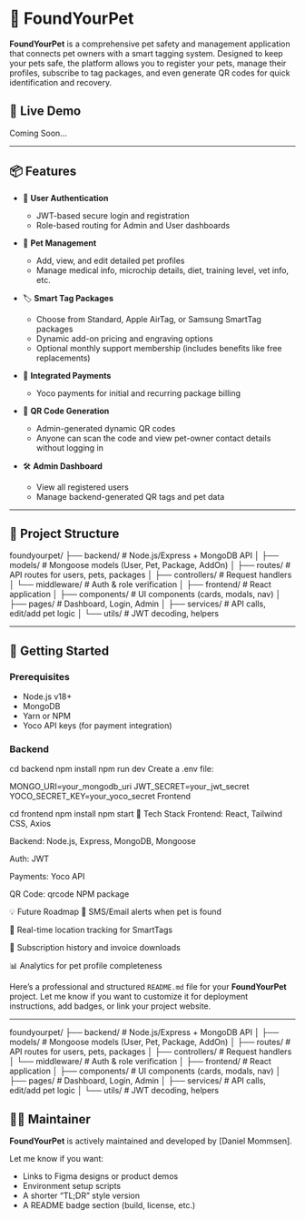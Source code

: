 # 🐾 FoundYourPet

**FoundYourPet** is a comprehensive pet safety and management application that connects pet owners with a smart tagging system. Designed to keep your pets safe, the platform allows you to register your pets, manage their profiles, subscribe to tag packages, and even generate QR codes for quick identification and recovery.

## 🔗 Live Demo

Coming Soon...

---

## 📦 Features

- 🔐 **User Authentication**
  - JWT-based secure login and registration
  - Role-based routing for Admin and User dashboards

- 🐶 **Pet Management**
  - Add, view, and edit detailed pet profiles
  - Manage medical info, microchip details, diet, training level, vet info, etc.

- 🏷️ **Smart Tag Packages**
  - Choose from Standard, Apple AirTag, or Samsung SmartTag packages
  - Dynamic add-on pricing and engraving options
  - Optional monthly support membership (includes benefits like free replacements)

- 🧾 **Integrated Payments**
  - Yoco payments for initial and recurring package billing

- 📸 **QR Code Generation**
  - Admin-generated dynamic QR codes
  - Anyone can scan the code and view pet-owner contact details without logging in

- 🛠️ **Admin Dashboard**
  - View all registered users
  - Manage backend-generated QR tags and pet data

---

## 📁 Project Structure

foundyourpet/ ├── backend/ # Node.js/Express + MongoDB API │ ├── models/ # Mongoose models (User, Pet, Package, AddOn) │ ├── routes/ # API routes for users, pets, packages │ ├── controllers/ # Request handlers │ └── middleware/ # Auth & role verification │ ├── frontend/ # React application │ ├── components/ # UI components (cards, modals, nav) │ ├── pages/ # Dashboard, Login, Admin │ ├── services/ # API calls, edit/add pet logic │ └── utils/ # JWT decoding, helpers


---

## 🚀 Getting Started

### Prerequisites

- Node.js v18+
- MongoDB
- Yarn or NPM
- Yoco API keys (for payment integration)

### Backend


cd backend
npm install
npm run dev
Create a .env file:

MONGO_URI=your_mongodb_uri
JWT_SECRET=your_jwt_secret
YOCO_SECRET_KEY=your_yoco_secret
Frontend

cd frontend
npm install
npm start
🧠 Tech Stack
Frontend: React, Tailwind CSS, Axios

Backend: Node.js, Express, MongoDB, Mongoose

Auth: JWT

Payments: Yoco API

QR Code: qrcode NPM package

💡 Future Roadmap
🔔 SMS/Email alerts when pet is found

📍 Real-time location tracking for SmartTags

📝 Subscription history and invoice downloads

📊 Analytics for pet profile completeness

Here’s a professional and structured `README.md` file for your **FoundYourPet** project. Let me know if you want to customize it for deployment instructions, add badges, or link your project website.

---


foundyourpet/
├── backend/                 # Node.js/Express + MongoDB API
│   ├── models/              # Mongoose models (User, Pet, Package, AddOn)
│   ├── routes/              # API routes for users, pets, packages
│   ├── controllers/         # Request handlers
│   └── middleware/          # Auth & role verification
│
├── frontend/                # React application
│   ├── components/          # UI components (cards, modals, nav)
│   ├── pages/               # Dashboard, Login, Admin
│   ├── services/            # API calls, edit/add pet logic
│   └── utils/               # JWT decoding, helpers

## 👨‍💻 Maintainer

**FoundYourPet** is actively maintained and developed by [Daniel Mommsen].

Let me know if you want:
- Links to Figma designs or product demos
- Environment setup scripts
- A shorter “TL;DR” style version
- A README badge section (build, license, etc.)
